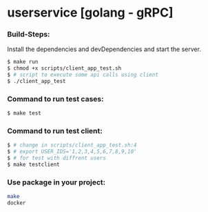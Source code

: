 # userservice [golang - gRPC]

### Build-Steps:

Install the dependencies and devDependencies and start the server.

```sh
$ make run
$ chmod +x scripts/client_app_test.sh
$ # script to execute some api calls using client
$ ./client_app_test
```

### Command to run test cases:

```sh
$ make test
```

### Command to run test client:

```sh
$ # change in scripts/client_app_test.sh:4
$ # export USER_IDS='1,2,3,4,5,6,7,8,9,10'
$ # for test with diffrent users
$ make testclient
```

### Use package in your project:

```sh
make
docker
```